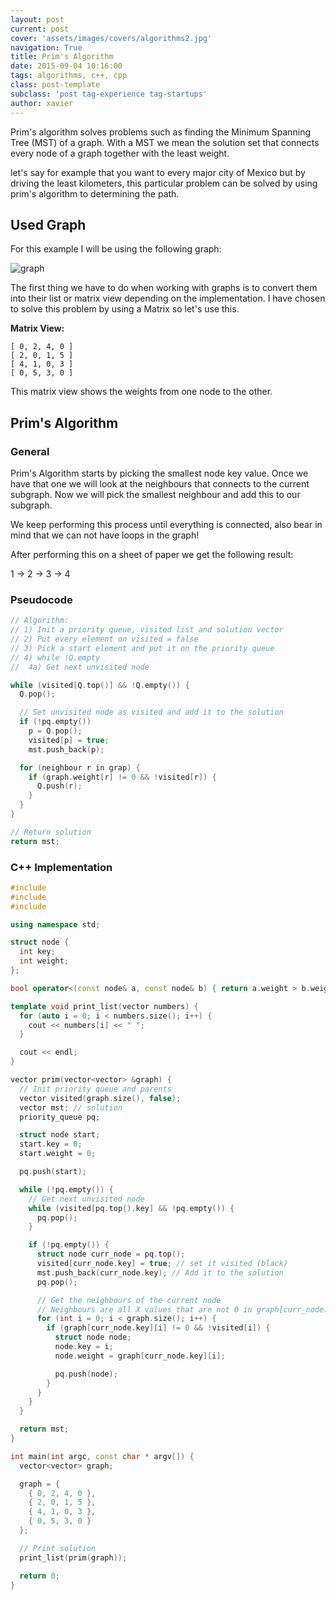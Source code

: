 ```yaml
---
layout: post
current: post
cover: 'assets/images/covers/algorithms2.jpg'
navigation: True
title: Prim's Algorithm
date: 2015-09-04 10:16:00
tags: algorithms, c++, cpp
class: post-template
subclass: 'post tag-experience tag-startups'
author: xavier
---
```


Prim's algorithm solves problems such as finding the Minimum Spanning Tree (MST) of a graph. With a MST we mean the solution set that connects every node of a graph together with the least weight.

let's say for example that you want to every major city of Mexico but by driving the least kilometers, this particular problem can be solved by using prim's algorithm to determining the path.

## Used Graph

For this example I will be using the following graph:

![graph](https://lh3.googleusercontent.com/rJ0cLLLWpJVj7bjLpZJZQN6JnxKXD_5tHvY0pmhsCd4=s200 "graph.png")

The first thing we have to do when working with graphs is to convert them into their list or matrix view depending on the implementation. I have chosen to solve this problem by using a Matrix so let's use this.

**Matrix View:**

```
[ 0, 2, 4, 0 ]
[ 2, 0, 1, 5 ]
[ 4, 1, 0, 3 ]
[ 0, 5, 3, 0 ]
```

This matrix view shows the weights from one node to the other.

## Prim's Algorithm

### General

Prim's Algorithm starts by picking the smallest node key value. Once we have that one we will look at the neighbours that connects to the current subgraph. Now we will pick the smallest neighbour and add this to our subgraph.

We keep performing this process until everything is connected, also bear in mind that we can not have loops in the graph!

After performing this on a sheet of paper we get the following result:

1 -> 2 -> 3 -> 4

### Pseudocode

```cpp
// Algorithm:
// 1) Init a priority queue, visited list and solution vector
// 2) Put every element on visited = false
// 3) Pick a start element and put it on the priority queue
// 4) while !Q.empty
//  4a) Get next unvisited node

while (visited[Q.top()] && !Q.empty()) {
  Q.pop();

  // Set unvisited node as visited and add it to the solution
  if (!pq.empty())
    p = Q.pop();
    visited[p] = true;
    mst.push_back(p);

  for (neighbour r in grap) {
    if (graph.weight[r] != 0 && !visited[r]) {
      Q.push(r);
    }
  }
}

// Return solution
return mst;
```

### C++ Implementation

```cpp
#include
#include
#include

using namespace std;

struct node {
  int key;
  int weight;
};

bool operator<(const node& a, const node& b) { return a.weight > b.weight; }

template void print_list(vector numbers) {
  for (auto i = 0; i < numbers.size(); i++) {
    cout << numbers[i] << " ";
  }

  cout << endl;
}

vector prim(vector<vector> &graph) {
  // Init priority queue and parents
  vector visited(graph.size(), false);
  vector mst; // solution
  priority_queue pq;

  struct node start;
  start.key = 0;
  start.weight = 0;

  pq.push(start);

  while (!pq.empty()) {
    // Get next unvisited node
    while (visited[pq.top().key] && !pq.empty()) {
      pq.pop();
    }

    if (!pq.empty()) {
      struct node curr_node = pq.top();
      visited[curr_node.key] = true; // set it visited (black)
      mst.push_back(curr_node.key); // Add it to the solution
      pq.pop();

      // Get the neighbours of the current node
      // Neighbours are all X values that are not 0 in graph[curr_node.key][X] and not visited
      for (int i = 0; i < graph.size(); i++) {
        if (graph[curr_node.key][i] != 0 && !visited[i]) {
          struct node node;
          node.key = i;
          node.weight = graph[curr_node.key][i];

          pq.push(node);
        }
      }
    }
  }

  return mst;
}

int main(int argc, const char * argv[]) {
  vector<vector> graph;

  graph = {
    { 0, 2, 4, 0 },
    { 2, 0, 1, 5 },
    { 4, 1, 0, 3 },
    { 0, 5, 3, 0 }
  };

  // Print solution
  print_list(prim(graph));

  return 0;
}
```
